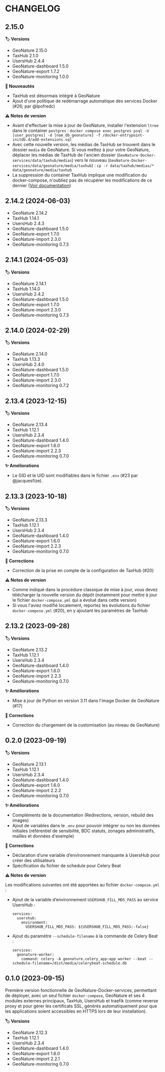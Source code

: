 # CHANGELOG

## 2.15.0

**🏷️ Versions**

- GeoNature 2.15.0
- TaxHub 2.1.0
- UsersHub 2.4.4
- GeoNature-dashboard 1.5.0
- GeoNature-export 1.7.2
- GeoNature-monitoring 1.0.0

**🚀 Nouveautés**

- TaxHub est désormais intégré à GeoNature
- Ajout d'une politique de redémarrage automatique des services Docker (#26; par @lpofredc)

**⚠️ Notes de version**

- Avant d'effectuer la mise à jour de GeoNature, installer l'extension `ltree` dans le container `postgres` :
  `docker compose exec postgres psql -U [user_postgres] -d [nom_db_geonature] -f /docker-entrypoint-initdb.d/add-extensions.sql`
- Avec cette nouvelle version, les médias de TaxHub se trouvent dans le dossier `media` de GeoNature. Si vous mettez à jour votre GeoNature, déplacer les médias de TaxHub de l'ancien dossier (`GeoNature-Docker-services/data/taxhub/medias`) vers le nouveau (`GeoNature-Docker-services/data/geonature/media/taxhub`) : 
`cp -r data/taxhub/medias/* data/geonature/media/taxhub`
- La suppression du container TaxHub implique une modification du docker-compose, n'oubliez pas de récupérer les modifications de ce dernier ([Voir documentation](https://github.com/PnX-SI/GeoNature-Docker-services?tab=readme-ov-file#mettre-%C3%A0-jour-geonature-et-ses-modules))

## 2.14.2 (2024-06-03)

- GeoNature 2.14.2
- TaxHub 1.14.1
- UsersHub 2.4.3
- GeoNature-dashboard 1.5.0
- GeoNature-export 1.7.0
- GeoNature-import 2.3.0
- GeoNature-monitoring 0.7.3

## 2.14.1 (2024-05-03)

**🏷️ Versions**

- GeoNature 2.14.1
- TaxHub 1.14.0
- UsersHub 2.4.2
- GeoNature-dashboard 1.5.0
- GeoNature-export 1.7.0
- GeoNature-import 2.3.0
- GeoNature-monitoring 0.7.3

## 2.14.0 (2024-02-29)

**🏷️ Versions**

- GeoNature 2.14.0
- TaxHub 1.13.3
- UsersHub 2.4.0
- GeoNature-dashboard 1.5.0
- GeoNature-export 1.7.0
- GeoNature-import 2.3.0
- GeoNature-monitoring 0.7.2

## 2.13.4 (2023-12-15)

**🏷️ Versions**

- GeoNature 2.13.4
- TaxHub 1.12.1
- UsersHub 2.3.4
- GeoNature-dashboard 1.4.0
- GeoNature-export 1.6.0
- GeoNature-import 2.2.3
- GeoNature-monitoring 0.7.0

**✨ Améliorations**

- Le GID et le UID sont modifiables dans le fichier `.env` (#23 par @jacquesfize).

## 2.13.3 (2023-10-18)

**🏷️ Versions**

- GeoNature 2.13.3
- TaxHub 1.12.1
- UsersHub 2.3.4
- GeoNature-dashboard 1.4.0
- GeoNature-export 1.6.0
- GeoNature-import 2.2.3
- GeoNature-monitoring 0.7.0

**🐛 Corrections**

- Correction de la prise en compte de la configuration de TaxHub (#20)

**⚠️ Notes de version**

- Comme indiqué dans la procédure classique de mise à jour, vous devez télécharger la nouvelle version du dépôt (notamment pour mettre à jour le fichier `docker-compose.yml` qui a évolué dans cette version)
- Si vous l'aviez modifié localement, reportez les évolutions du fichier `docker-compose.yml` (#20), en y ajoutant les paramètres de TaxHub

## 2.13.2 (2023-09-28)

**🏷️ Versions**

- GeoNature 2.13.2
- TaxHub 1.12.1
- UsersHub 2.3.4
- GeoNature-dashboard 1.4.0
- GeoNature-export 1.6.0
- GeoNature-import 2.2.3
- GeoNature-monitoring 0.7.0

**✨ Améliorations**

- Mise à jour de Python en version 3.11 dans l'image Docker de GeoNature (#17)

**🐛 Corrections**

- Correction du chargement de la customisation (au niveau de GeoNature)

## 0.2.0 (2023-09-19)

**🏷️ Versions**

- GeoNature 2.13.1
- TaxHub 1.12.1
- UsersHub 2.3.4
- GeoNature-dashboard 1.4.0
- GeoNature-export 1.6.0
- GeoNature-import 2.2.2
- GeoNature-monitoring 0.7.0

**✨ Améliorations**

- Compléments de la documentation (Redirections, version, rebuild des images)
- Ajout de variables dans le `.env` pour pouvoir intégrer ou non les données initiales (référentiel de sensibilité, BDC statuts, zonages administratifs, mailles et données d'exemple)

**🐛 Corrections**

- Déclaration d’une variable d’environnement manquante à UsersHub pour créer des utilisateurs
- Spécification du fichier de schedule pour Celery Beat

**⚠️ Notes de version**

Les modifications suivantes ont été apportées au fichier `docker-compose.yml` :

- Ajout de la variable d’environnement `USERSHUB_FILL_MD5_PASS` au service UsersHub :
  ```
  services:
    usershub:
      environment:
        USERSHUB_FILL_MD5_PASS: ${USERSHUB_FILL_MD5_PASS:-false}
  ```
- Ajout du paramètre `--schedule-filename` à la commande de Celery Beat :

  ```
  services:
    geonature-worker:
      command: celery -A geonature.celery_app:app worker --beat --schedule-filename=/dist/media/celerybeat-schedule.db
  ```

## 0.1.0 (2023-09-15)

Première version fonctionnelle de GeoNature-Docker-services, permettant de déployer, avec un seul fichier `docker-compose`, GeoNature et ses 4 modules externes principaux, TaxHub, UsersHub et traefik (comme reverse proxy et pour gérer les certificats SSL, générés automatiquement pour que les applications soient accessibles en HTTPS lors de leur installation).

**🏷️ Versions**

- GeoNature 2.12.3
- TaxHub 1.12.1
- UsersHub 2.3.4
- GeoNature-dashboard 1.4.0
- GeoNature-export 1.6.0
- GeoNature-import 2.2.1
- GeoNature-monitoring 0.7.0
